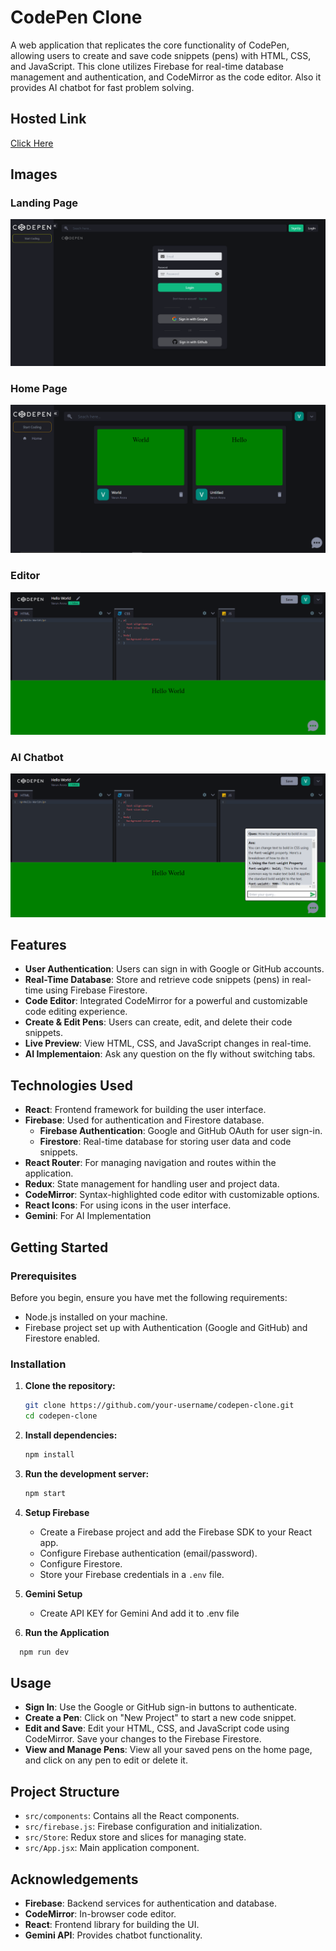 # CodePen Clone

A web application that replicates the core functionality of CodePen, allowing users to create and save code snippets (pens) with HTML, CSS, and JavaScript. This clone utilizes Firebase for real-time database management and authentication, and CodeMirror as the code editor. Also it provides AI chatbot for fast problem solving.

## Hosted Link

[Click Here]()

## Images

### Landing Page

![Landing Page](https://github.com/varunarora137/codepen-clone/blob/main/src/imgs-for-readme/main.png)

### Home Page

![Home Page](https://github.com/varunarora137/codepen-clone/blob/main/src/imgs-for-readme/projects.png)

### Editor

![Editor](https://github.com/varunarora137/codepen-clone/blob/main/src/imgs-for-readme/code.png)

### AI Chatbot

![AI](https://github.com/varunarora137/codepen-clone/blob/main/src/imgs-for-readme/ai.png)

## Features

- **User Authentication**: Users can sign in with Google or GitHub accounts.
- **Real-Time Database**: Store and retrieve code snippets (pens) in real-time using Firebase Firestore.
- **Code Editor**: Integrated CodeMirror for a powerful and customizable code editing experience.
- **Create & Edit Pens**: Users can create, edit, and delete their code snippets.
- **Live Preview**: View HTML, CSS, and JavaScript changes in real-time.
- **AI Implementaion**: Ask any question on the fly without switching tabs.

## Technologies Used

- **React**: Frontend framework for building the user interface.
- **Firebase**: Used for authentication and Firestore database.
  - **Firebase Authentication**: Google and GitHub OAuth for user sign-in.
  - **Firestore**: Real-time database for storing user data and code snippets.
- **React Router**: For managing navigation and routes within the application.
- **Redux**: State management for handling user and project data.
- **CodeMirror**: Syntax-highlighted code editor with customizable options.
- **React Icons**: For using icons in the user interface.
- **Gemini**: For AI Implementation

## Getting Started

### Prerequisites

Before you begin, ensure you have met the following requirements:

- Node.js installed on your machine.
- Firebase project set up with Authentication (Google and GitHub) and Firestore enabled.

### Installation

1. **Clone the repository:**

   ```bash
   git clone https://github.com/your-username/codepen-clone.git
   cd codepen-clone

   ```

2. **Install dependencies:**

   ```sh
   npm install
   ```

3. **Run the development server:**

   ```sh
   npm start
   ```

4. **Setup Firebase**

   - Create a Firebase project and add the Firebase SDK to your React app.
   - Configure Firebase authentication (email/password).
   - Configure Firestore.
   - Store your Firebase credentials in a `.env` file.

5. **Gemini Setup**

   - Create API KEY for Gemini And add it to .env file

6. **Run the Application**

```sh
  npm run dev
```

## Usage

- **Sign In**: Use the Google or GitHub sign-in buttons to authenticate.
- **Create a Pen**: Click on "New Project" to start a new code snippet.
- **Edit and Save**: Edit your HTML, CSS, and JavaScript code using CodeMirror. Save your changes to the Firebase Firestore.
- **View and Manage Pens**: View all your saved pens on the home page, and click on any pen to edit or delete it.

## Project Structure

- `src/components`: Contains all the React components.
- `src/firebase.js`: Firebase configuration and initialization.
- `src/Store`: Redux store and slices for managing state.
- `src/App.jsx`: Main application component.

## Acknowledgements

- **Firebase**: Backend services for authentication and database.
- **CodeMirror**: In-browser code editor.
- **React**: Frontend library for building the UI.
- **Gemini API**: Provides chatbot functionality.

```

```
